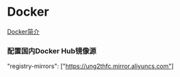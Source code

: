# Docker

[Docker简介](https://mubu.com/app/edit/home/8FSAp8KVy0)

### 配置国内Docker Hub镜像源

"registry-mirrors": ["https://ung2thfc.mirror.aliyuncs.com"]

























